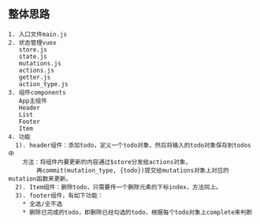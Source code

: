## 整体思路
    1. 入口文件main.js
    2. 状态管理vuex
       store.js
       state.js
       mutations.js
       actions.js
       getter.js
       action_type.js
    3. 组件components 
       App主组件
       Header
       List
       Footer
       Item
    4. 功能
      1). header组件：添加todo，定义一个todo对象，然后将输入的todo对象保存到todos中
        方法：将组件内要更新的内容通过$store分发给actions对象，
            再commit(mutation_type, {todo})提交给mutations对象上对应的mutation函数来更新。
      2). Item组件：删除todo，只需要传一个删除元素的下标index，方法同上。
      3). footer组件，有如下功能：
        * 全选/全不选
        * 删除已完成的todo，即删除已经勾选的todo，根据每个todo对象上complete来判断
              
